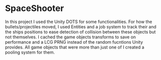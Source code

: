 # SpaceShooter

In this project I used the Unity DOTS for some functionalities. 
For how the bullets/projectiles moved, I used Entities and a job system to track their and the ships positions to ease detection of collision between these objects but not themselves. I cached the game objects transforms to save on performance and a LCG PRNG instead of the random fucntions Unity provides. All game objects that were more than just one of I created a pooling system for them. 
